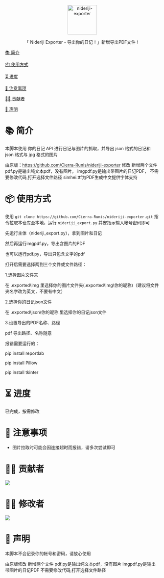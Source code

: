 <div align="center">
  <img id="nideriji-exporter" width="96" alt="nideriji-exporter" src="repository_icon/icon.png">
  <p>「 Nideriji Exporter - 导出你的日记！」新增导出PDF文件！</p>
</div>

[📚 简介](#-简介)

[📦 使用方式](#-使用方式)

[⏳ 进度](#-进度)

[📌 注意事项](#-注意事项)

[🧑‍💻 贡献者](#-贡献者)

[🔦 声明](#-声明)

# 📚 简介

本脚本使用 你的日记 API 进行日记与图片的抓取，并导出 json 格式的日记和 json 格式与 jpg 格式的图片

由原版：https://github.com/Cierra-Runis/nideriji-exporter 修改
新增两个文件
pdf.py是输出纯文本pdf，没有图片。
imgpdf.py是输出带图片的日记PDF，
不需要修改代码,打开选择文件路径
simhei.ttf为PDF生成中文提供字体支持


# 📦 使用方式

使用 `git clone https://github.com/Cierra-Runis/nideriji-exporter.git` 指令拉取本仓库至本地，运行 `nideriji_export.py` 并安指示输入帐号密码即可

先运行主体（nideriji_export.py），拿到图片和日记

然后再运行imgpdf.py，导出含图片的PDF

也可以运行pdf.py，导出只包含文字的pdf

打开后需要选择两到三个文件或文件路径：

1.选择图片文件夹

在 .exported\img 里选择你的图片文件夹(.exported\img\你的昵称)（建议将文件夹名字改为英文，不要有中文）

2.选择你的日记json文件

在 .exported\json\你的昵称 里选择你的日记json文件

3.设置导出的PDF名称、路径

pdf 导出路径、名称随意

报错需要运行的：

pip install reportlab

pip install Pillow

pip install tkinter


# ⏳ 进度

已完成，按需修改

# 📌 注意事项

- 图片拉取时可能会因连接超时而报错，请多次尝试即可

# 🧑‍💻 贡献者

<a href="https://github.com/Cierra-Runis/nideriji-exporter/graphs/contributors">
  <img src="https://contrib.rocks/image?repo=Cierra-Runis/nideriji-exporter" />
</a>

# 🧑‍💻 修改者

<a href="">
  <img src="https://avatars.githubusercontent.com/u/30650134?s=400&u=6bb953eb78e2ff9fe50cfc8b5798ebc336cacd30&v=4" />
</a>

# 🔦 声明

本脚本不会记录你的帐号和密码，请放心使用


由原版修改
新增两个文件
pdf.py是输出纯文本pdf，没有图片
imgpdf.py是输出带图片的日记PDF
不需要修改代码,打开选择文件路径
